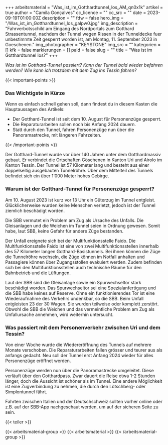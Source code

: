 +++
arbeitsmaterial = "Was_ist_im_Gotthardtunnel_los_AM_qn0x1k"
artikel = true
author = "Camila Gonçalves"
cc_licence = ""
cc_src = ""
date = 2023-09-19T01:00:00Z
description = ""
fdw = false
hero_img = "/Was_ist_im_Gotthardtunnel_los_galpw0.jpg"
img_description = "Fahrverbotsschild am Eingang des Nordportals zum Gotthard Strassentunnel, nachdem der Tunnel wegen Rissen in der Tunneldecke fuer unbestimmte Zeit gesperrt worden ist, am Montag, 11. September 2023 in Goeschenen."
img_photographer = "KEYSTONE"
img_src = ""
kategorien = []
kfk = false
markierungen = []
paid = false
slug = ""
title = "Was ist im Gotthardtunnel los?"
+++

_Was ist im Gotthard-Tunnel passiert? Kann der Tunnel bald wieder befahren werden? Wie kann ich trotzdem mit dem Zug ins Tessin fahren?_

{{< important-points >}} <h3>Das Wichtigste in Kürze</h3>

<p>Wenn es einfach schnell gehen soll, dann findest du in diesem Kasten die Hauptaussagen des Artikels:</p>

<ul>

<li>Der Gotthard-Tunnel ist seit dem 10. August für Personenzüge gesperrt.</li>

<li>Die Reparaturarbeiten sollen noch bis Anfang 2024 dauern.</li>

<li>Statt durch den Tunnel, fahren Personenzüge nun über die Panoramastrecke, mit längeren Fahrzeiten.</li>

</ul> {{< /important-points >}}

Der Gotthard-Tunnel wurde vor über 140 Jahren unter dem Gotthardmassiv gebaut. Er verbindet die Ortschaften Göschenen in Kanton Uri und Airolo im Kanton Tessin. Der Tunnel ist 57 Kilometer lang und besteht aus einer doppelseitig ausgebauten Tunnelröhre. Über dem Mittelteil des Tunnels befindet sich ein über 1‘000 Meter hohes Gebirge.

### Warum ist der Gotthard-Tunnel für Personenzüge gesperrt?

Am 10. August 2023 ist kurz vor 13 Uhr ein Güterzug im Tunnel entgleist. Glücklicherweise wurden keine Menschen verletzt, jedoch ist der Tunnel ziemlich beschädigt worden.

Die SBB vermutet ein Problem am Zug als Ursache des Unfalls. Die Gleisanlagen und die Weichen im Tunnel seien in Ordnung gewesen. Somit habe, laut SBB, keine Gefahr für andere Züge bestanden.

Der Unfall ereignete sich bei der Multifunktionsstelle Faido. Die Multifunktionsstelle Faido ist eine von zwei Multifunktionsstellen innerhalb des 57 Kilometer langen Gotthard-Basistunnels. Bei ihnen können die Züge die Tunnelröhre wechseln, die Züge können im Notfall anhalten und Passagiere können über Zugangsstollen evakuiert werden. Zudem befinden sich bei den Multifunktionsstellen auch technische Räume für den Bahnbetrieb und die Lüftungen.

Laut der SBB sind die Gleisanlage sowie ein Spurwechseltor stark beschädigt worden. Das Spurwechseltor sei eine Spezialanfertigung und die SBB habe keines auf Reserve. Ohne ein funktionierendes Tor ist eine Wiederaufnahme des Verkehrs undenkbar, so die SBB. Beim Unfall entgleisten 23 der 30 Wagen. Sie wurden teilweise oder komplett zerstört. Obwohl die SBB die Weichen und das vermeintliche Problem am Zug als Unfallursache annehmen, wird weiterhin untersucht.

### Was passiert mit dem Personenverkehr zwischen Uri und dem Tessin?

Von einer Woche wurde die Wiedereröffnung des Tunnels auf mehrere Monate verschoben. Die Reparaturarbeiten fallen grösser und teurer aus als anfangs gedacht. Neu soll der Tunnel erst Anfang 2024 wieder für alles Personenzüge eröffnet werden.

Personenzüge werden nun über die Panoramastrecke umgeleitet. Diese verläuft über den Gotthardpass. Zwar dauert die Reise etwa 1-2 Stunden länger, doch die Aussicht ist schöner als im Tunnel. Eine andere Möglichkeit ist eine Zugverbindung zu nehmen, die durch den Lötschberg- oder Simplontunnel fährt.

Fahrten zwischen Italien und der Deutschschweiz sollten vorher online oder z.B. auf der SBB-App nachgeschaut werden, um auf der sicheren Seite zu sein.

{{< teiler >}}

{{< arbeitsmaterial-group >}}
{{< arbeitsmaterial >}}
{{< /arbeitsmaterial-group >}}
